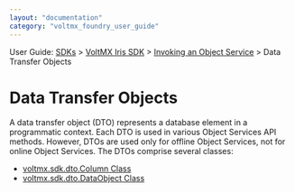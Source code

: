 ```yaml
---
layout: "documentation"
category: "voltmx_foundry_user_guide"
---
```

                             

User Guide: [SDKs](../Foundry_SDKs.html) > [VoltMX Iris SDK](../VoltMXStudio/Installing_VoltMXJS_SDK.html) > [Invoking an Object Service](Objects_API_Reference.html) > Data Transfer Objects

Data Transfer Objects
=====================

A data transfer object (DTO) represents a database element in a programmatic context. Each DTO is used in various Object Services API methods. However, DTOs are used only for offline Object Services, not for online Object Services. The DTOs comprise several classes:

*   [voltmx.sdk.dto.Column Class](voltmx.sdk.dto.Column_Class.html)
*   [voltmx.sdk.dto.DataObject Class](voltmx.sdk.dto.DataObject_Class.html)
